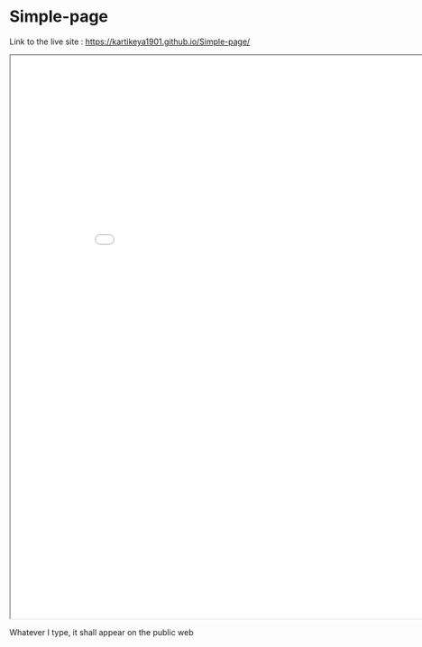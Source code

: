 # Simple-page
Link to the live site : https://kartikeya1901.github.io/Simple-page/

<iframe scrolling="yes"  width="900" height="1000" src="./Chart of Population growth.htm"></iframe>

Whatever I type, it shall appear on the public web

